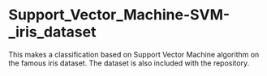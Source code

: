 # Support_Vector_Machine-SVM-_iris_dataset
This makes a classification based on Support Vector Machine algorithm on the famous iris dataset.
The dataset is also included with the repository.
